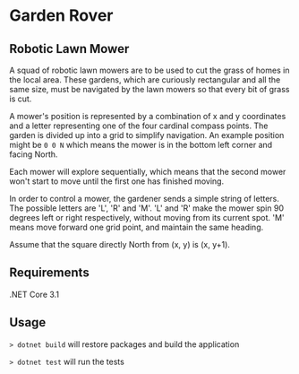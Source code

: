 # Garden Rover

## Robotic Lawn Mower

A squad of robotic lawn mowers are to be used to cut the grass of homes in the local area. These gardens, which are curiously rectangular and all the same size, must be navigated by the lawn mowers so that every bit of grass is cut.

A mower's position is represented by a combination of x and y coordinates and a letter representing one of the four cardinal compass points. The garden is divided up into a grid to simplify navigation. An example position might be `0 0 N` which means the mower is in the bottom left corner and facing North.

Each mower will explore sequentially, which means that the second mower won't start to move until the first one has finished moving.

In order to control a mower, the gardener sends a simple string of letters. The possible letters are 'L', 'R' and 'M'. 'L' and 'R' make the mower spin 90 degrees left or right respectively, without moving from its current spot. 'M' means move forward one grid point, and maintain the same heading.

Assume that the square directly North from (x, y) is (x, y+1).

## Requirements
.NET Core 3.1

## Usage
`> dotnet build` will restore packages and build the application

`> dotnet test` will run the tests
